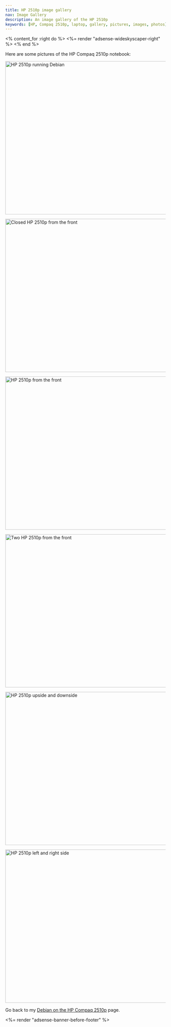 ```yaml
---
title: HP 2510p image gallery
nav: Image Gallery
description: An image gallery of the HP 2510p
keywords: [HP, Compaq 2510p, laptop, gallery, pictures, images, photos]
---
```


<% content_for :right do %>
<%= render "adsense-wideskyscaper-right" %>
<% end %>

Here are some pictures of the HP Compaq 2510p notebook:

<p>
<a href = "../images/img_0016.jpg">
<img src = "../images/img_0016s.jpg" class="border" alt = "HP 2510p running Debian"  width="640" height="480" />
</a>
</p>

<p>
<a href = "../images/img_0002.jpg">
<img src = "../images/img_0002s.jpg" class="border" alt = "Closed HP 2510p from the front"  width="640" height="480" />
</a>
</p>

<p>
<a href = "../images/img_0004.jpg">
<img src = "../images/img_0004s.jpg" class="border" alt = "HP 2510p from the front"  width="640" height="480" />
</a>
</p>

<p>
<a href = "../images/img_0007.jpg">
<img src = "../images/img_0007s.jpg" class="border" alt = "Two HP 2510p from the front"  width="640" height="480" />
</a>
</p>

<p>
<a href = "../images/img_0008.jpg">
<img src = "../images/img_0008s.jpg" class="border" alt = "HP 2510p upside and downside" width="640" height="480" />
</a>
</p>

<p>
<a href = "../images/img_0011.jpg">
<img src = "../images/img_0011s.jpg" class="border" alt = "HP 2510p left and right side"  width="640" height="480" />
</a>
</p>

Go back to my <a href = "..">Debian on the HP Compaq 2510p</a> page.

<div class="bbf">
<%= render "adsense-banner-before-footer" %>
</div>

